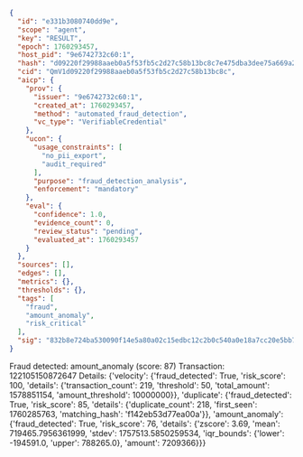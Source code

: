 ```json
{
  "id": "e331b3080740dd9e",
  "scope": "agent",
  "key": "RESULT",
  "epoch": 1760293457,
  "host_pid": "9e6742732c60:1",
  "hash": "d09220f29988aaeb0a5f53fb5c2d27c58b13bc8c7e475dba3dee75a669a23683",
  "cid": "QmV1d09220f29988aaeb0a5f53fb5c2d27c58b13bc8c",
  "aicp": {
    "prov": {
      "issuer": "9e6742732c60:1",
      "created_at": 1760293457,
      "method": "automated_fraud_detection",
      "vc_type": "VerifiableCredential"
    },
    "ucon": {
      "usage_constraints": [
        "no_pii_export",
        "audit_required"
      ],
      "purpose": "fraud_detection_analysis",
      "enforcement": "mandatory"
    },
    "eval": {
      "confidence": 1.0,
      "evidence_count": 0,
      "review_status": "pending",
      "evaluated_at": 1760293457
    }
  },
  "sources": [],
  "edges": [],
  "metrics": {},
  "thresholds": {},
  "tags": [
    "fraud",
    "amount_anomaly",
    "risk_critical"
  ],
  "sig": "832b8e724ba530090f14e5a80a02c15edbc12c2b0c540a0e18a7cc20e5bb7269"
}
```

Fraud detected: amount_anomaly (score: 87)
Transaction: 122105150872647
Details: {'velocity': {'fraud_detected': True, 'risk_score': 100, 'details': {'transaction_count': 219, 'threshold': 50, 'total_amount': 1578851154, 'amount_threshold': 10000000}}, 'duplicate': {'fraud_detected': True, 'risk_score': 85, 'details': {'duplicate_count': 218, 'first_seen': 1760285763, 'matching_hash': 'f142eb53d77ea00a'}}, 'amount_anomaly': {'fraud_detected': True, 'risk_score': 76, 'details': {'zscore': 3.69, 'mean': 719465.7956361999, 'stdev': 1757513.5850259534, 'iqr_bounds': {'lower': -194591.0, 'upper': 788265.0}, 'amount': 7209366}}}